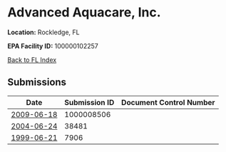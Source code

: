 # Advanced Aquacare, Inc.

**Location:** Rockledge, FL

**EPA Facility ID:** 100000102257

[Back to FL Index](../../index.md)

## Submissions

| Date | Submission ID | Document Control Number |
|------|--------------|-------------------------|
| [2009-06-18](submissions/1000008506.md) | 1000008506 |  |
| [2004-06-24](submissions/38481.md) | 38481 |  |
| [1999-06-21](submissions/7906.md) | 7906 |  |
